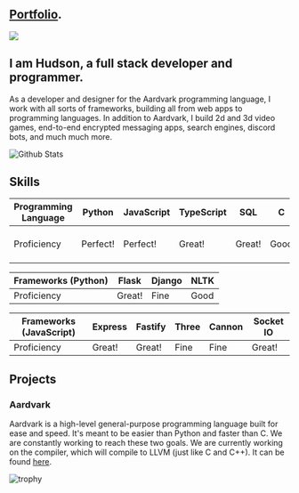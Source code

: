 ## [Portfolio](https://hgouge.replit.app).

![](https://komarev.com/ghpvc/?username=hg0428&color=green&base=232)
## I am Hudson, a full stack developer and programmer.
As a developer and designer for the Aardvark programming language, I work with all sorts of frameworks, building all from web apps to programming languages.
In addition to Aardvark, I build 2d and 3d video games, end-to-end encrypted messaging apps, search engines, discord bots, and much much more.


![Github Stats](https://github-readme-stats.vercel.app/api?username=hg0428&count_private=true&theme=dracula&show_icons=true&include_all_commits=true)



## Skills
| Programming Language | Python     | JavaScript | TypeScript | SQL        | C          | C++        | Rust       |
| -------------------- | ---------- | ---------- | ---------- | ---------- | ---------- | ---------- | ---------- |
| Proficiency          | Perfect!   | Perfect!   | Great!     | Great!     | Good       | Fine       | Learning in Progress |


| Frameworks (Python) | Flask  | Django | NLTK   |
| ------------------- | ------ | ------ | ------ |
| Proficiency         | Great! | Fine   | Good   |


| Frameworks (JavaScript) | Express   | Fastify   | Three     | Cannon    | Socket IO |
| ----------------------- | --------- | --------- | --------- | --------- | --------- |
| Proficiency             | Great!    | Great!    | Fine      | Fine      | Great!    |


## Projects
### Aardvark
Aardvark is a high-level general-purpose programming language built for ease and speed. It's meant to be easier than Python and faster than C. We are constantly working to reach these two goals. We are currently working on the compiler, which will compile to LLVM (just like C and C++). It can be found [here](https://github.com/Aardvark-team/Aardvark).






![trophy](https://github-profile-trophy.vercel.app/?username=hg0428&theme=onedark&rank=-?,-B&no-frame=true&no-bg=true)
